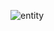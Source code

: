 ![entity](https://github.com/vinyl-bin/db_project/assets/85878793/6bc3b434-234f-4b46-8ff2-6124714478d2)

